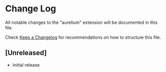 # Change Log
All notable changes to the "aurelium" extension will be documented in this file.

Check [Keep a Changelog](http://keepachangelog.com/) for recommendations on how to structure this file.

## [Unreleased]
- Initial release
